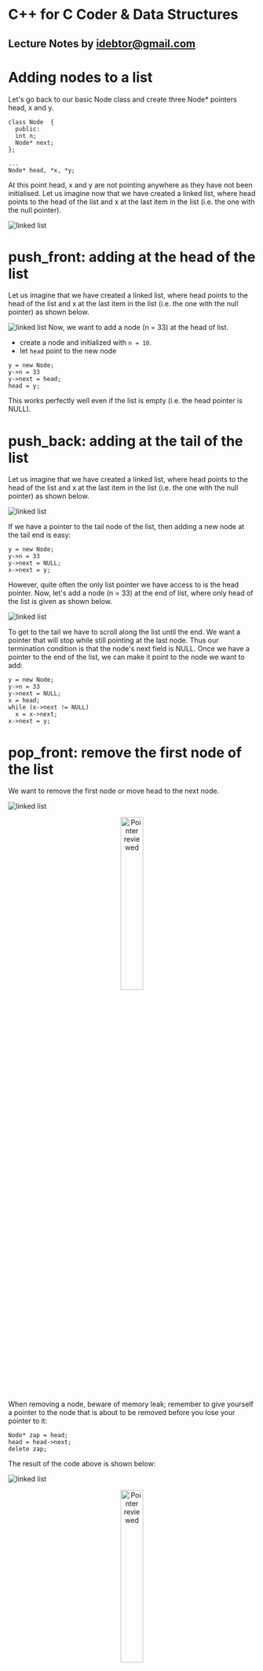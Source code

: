 # C++ for C Coder & Data Structures
Lecture Notes by idebtor@gmail.com
-------------------
# Adding nodes to a list
Let's go back to our basic Node class and create three Node* pointers head, x and y.
```
class Node  {
  public:
  int n;  
  Node* next;
};

...
Node* head, *x, *y;
```
At this point head, x and y are not pointing anywhere as they have not been initialised. Let us imagine now that we have created a linked list, where head points to the head of the list and x at the last item in the list (i.e. the one with the null pointer).

![linked list](https://github.com/idebtor/nowic/blob/master/img/class05Linked01.PNG)

# push_front: adding at the head of the list
Let us imagine that we have created a linked list, where head points to the head of the list and x at the last item in the list (i.e. the one with the null pointer) as shown below.

![linked list](https://github.com/idebtor/nowic/blob/master/img/class05Linked02.PNG)
Now, we want to add a node (n = 33) at the head of list.
- create a node and initialized with `n = 10`.
- let `head` point to the new node

```
y = new Node;
y->n = 33
y->next = head;
head = y;
```
This works perfectly well even if the list is empty (i.e. the head pointer is NULL).

# push_back: adding at the tail of the list
Let us imagine that we have created a linked list, where head points to the head of the list and x at the last item in the list (i.e. the one with the null pointer) as shown below.

![linked list](https://github.com/idebtor/nowic/blob/master/img/class05Linked03.PNG)

If we have a pointer to the tail node of the list, then adding a new node at the tail end is easy:

```
y = new Node;
y->n = 33
y->next = NULL;
x->next = y;
```

However, quite often the only list pointer we have access to is the head pointer.
Now, let's add a node (n = 33) at the end of list, where only head of the list is given as shown below.

![linked list](https://github.com/idebtor/nowic/blob/master/img/class05Linked04.PNG)

To get to the tail we have to scroll along the list until the end. We want a pointer that will stop while still pointing at the last node. Thus our termination condition is that the node's next field is NULL. Once we have a pointer to the end of the list, we can make it point to the node we want to add:

```
y = new Node;
y->n = 33
y->next = NULL;
x = head;
while (x->next != NULL)   
  x = x->next;
x->next = y;
```
# pop_front: remove the first node of the list
We want to remove the first node or move head to the next node.

![linked list](https://github.com/idebtor/nowic/blob/master/img/class05Linked05.PNG)
<p align="center"><img src="https://github.com/idebtor/nowic/blob/master/img/class05Linked05.PNG" alt="Pointer reviewed" width="30%"></p>

When removing a node, beware of memory leak; remember to give yourself a pointer to the node that is about to be removed before you lose your pointer to it:

```
Node* zap = head;
head = head->next;
delete zap;
```
The result of the code above is shown below:

![linked list](https://github.com/idebtor/nowic/blob/master/img/class05Linked06.PNG)
<p align="center"><img src="https://github.com/idebtor/nowic/blob/master/img/class05Linked06.PNG" alt="Pointer reviewed" width="30%"></p>


# insert() - adding nodes in the middle of the list
The next trick is to add a node between two others. We have to make one node point to the new one, and the new node point to the next in the list. Assuming that x is pointing at the '99' node, then to add a node after 99 we use the following code:

```
y->next = x->next;   // make the new node point at the 27 node
x->next = y;         // make the 99 node point at the new node
```

To perform the same operation, but starting from the head node, we have to stop at the node before the insertion point. Remember that a singly-linked list is a one way street!

```
x = head;
while (x->n != 99)   // assumes that head is not NULL, there is a 99 in the list
x = x->next;
y->next = x->next;
x->next = y;
```

![linked list](https://github.com/idebtor/nowic/blob/master/img/class05Linked07.PNG)
<p align="center"><img src="https://github.com/idebtor/nowic/blob/master/img/class05Linked07.PNG" alt="Pointer reviewed" width="30%"></p>

# Remove() - removing nodes from the middle of a list
To remove a node from a list we have to do three things:

  1. use a handle pointer to keep hold of the unwanted node
  2. make the node before the unwanted node point to the node after the unwanted node
  3. delete the unwanted node

The order here is VERY important.

  - If you don't use the 'handle' pointer, the unwanted node will 'float away' when you close the gap, causing a memory leak.
  - If you delete the unwanted node before closing the gap, you will lose the pointer to the bottom end of the list.

Let's assume that we want to delete the '99' node. To make the example easier, let's assume that there is a '99' node in the list, that it is not the head node, and that there are at least two nodes in the list. (In a real program, you cannot make such assumptions, of course.) The code for removing the '99' node is as follows:
```
x = head;
while (x->next->n != 99)    // stop when you get to the
    x = x->next;            // node before 99
Node* zap = x->next;
x->next = zap->next;
delete zap;                 // avoid memory leakage
```
The above code will work, but expressions such as x->next->n are not recommended. It is hard to keep track of what exactly you are doing if you reference the node beyond the one you are pointing at. This would be better:

```
Node* x = head, *zap = head->next;	// we're assuming at least two nodes and 99 is not the head node
while(zap->n != 99) {		// we're assuming there is a 99 node
  x = zap;
	zap = zap->next;
}
// Now we've found it. zap points at it, x at the one before.
x->next = zap->next;
delete zap;
```

![linked list](https://github.com/idebtor/nowic/blob/master/img/class05Linked08.PNG)
<p align="center"><img src="https://github.com/idebtor/nowic/blob/master/img/class05Linked08.PNG" alt="Pointer reviewed" width="30%"></p>

### References:
- [C++ FAQ — Frequently Asked Questions](http://www.parashift.com/c++-faq-lite/)
- [Bjarne Stroustrup homepage](http://www2.research.att.com/~bs/)
- [Complete reference on C++ Standard Library](http://en.cppreference.com/w/cpp)
- [C++11 main features](http://en.wikipedia.org/wiki/C%2B%2B11)
- [C++ Crash Course](https://www.labri.fr/perso/nrougier/teaching/c++-crash-course/index.html)
- [Beginning C Programming by Bluefever](https://www.youtube.com/watch?v=DWWQEmyVplU)
- [C++ Programming in One Video by Derek Banas](https://www.youtube.com/watch?v=Rub-JsjMhWY)
- [C++ Tutorial Series by Derek Banas](https://www.youtube.com/watch?v=N5HgK1bTLOg)

----------------------------
_One thing I know, I was blind but now I see. John 9:25_
